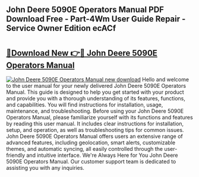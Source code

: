 ## John Deere 5090E Operators Manual PDF Download Free - Part-4Wm User Guide Repair - Service Owner Edition ecACf

# <h2><a href="http://bc89905.oget.top/?id=John+Deere+5090E+Operators+Manual">🔗Download New 👉🔴 John Deere 5090E Operators Manual</a></h2>

[![John Deere 5090E Operators Manual new download](https://i.imgur.com/5g1atiW.png)](http://bc89905.oget.top/?id=John+Deere+5090E+Operators+Manual)
Hello and welcome to the user manual for your newly delivered John Deere 5090E Operators Manual. This guide is designed to help you get started with your product and provide you with a thorough understanding of its features, functions, and capabilities. You will find instructions for installation, usage, maintenance, and troubleshooting. Before using your John Deere 5090E Operators Manual, please familiarize yourself with its functions and features by reading this user manual. It includes clear instructions for installation, setup, and operation, as well as troubleshooting tips for common issues. John Deere 5090E Operators Manual offers users an extensive range of advanced features, including geolocation, smart alerts, customizable themes, and automatic syncing, all easily controlled through the user-friendly and intuitive interface. We're Always Here for You John Deere 5090E Operators Manual. Our customer support team is dedicated to assisting you with any inquiries.
